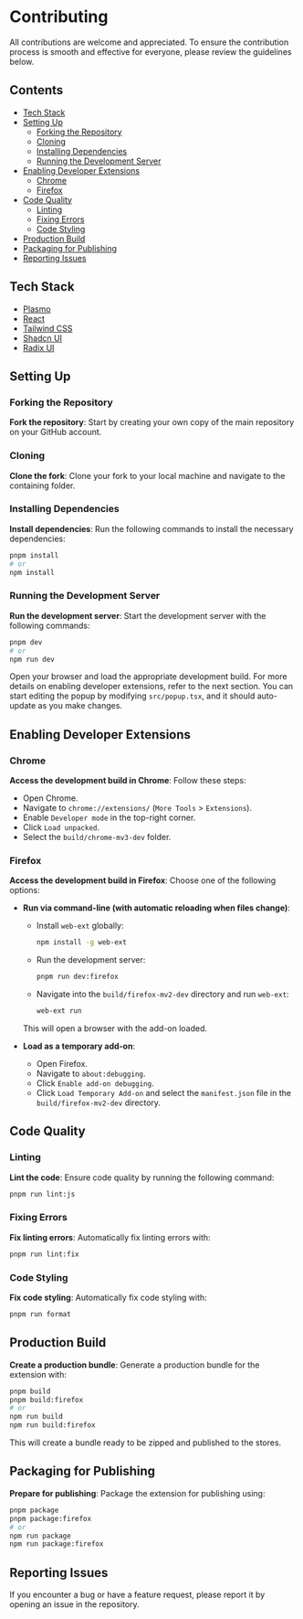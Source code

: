 # Contributing

All contributions are welcome and appreciated.
To ensure the contribution process is smooth and effective for everyone, please review the guidelines below.

## Contents

- [Tech Stack](#tech-stack)
- [Setting Up](#setting-up)
  - [Forking the Repository](#forking-the-repository)
  - [Cloning](#cloning)
  - [Installing Dependencies](#installing-dependencies)
  - [Running the Development Server](#running-the-development-server)
- [Enabling Developer Extensions](#enabling-developer-extensions)
  - [Chrome](#chrome)
  - [Firefox](#firefox)
- [Code Quality](#code-quality)
  - [Linting](#linting)
  - [Fixing Errors](#fixing-errors)
  - [Code Styling](#code-styling)
- [Production Build](#production-build)
- [Packaging for Publishing](#packaging-for-publishing)
- [Reporting Issues](#reporting-issues)

## Tech Stack

- [Plasmo](https://www.plasmo.com/)
- [React](https://react.dev/)
- [Tailwind CSS](https://tailwindcss.com)
- [Shadcn UI](https://github.com/shadcn-ui/ui)
- [Radix UI](https://www.radix-ui.com/)

## Setting Up

### Forking the Repository

**Fork the repository**: Start by creating your own copy of the main repository on your GitHub account.

### Cloning

**Clone the fork**: Clone your fork to your local machine and navigate to the containing folder.

### Installing Dependencies

**Install dependencies**: Run the following commands to install the necessary dependencies:

```bash
pnpm install
# or
npm install
```

### Running the Development Server

**Run the development server**: Start the development server with the following commands:

```bash
pnpm dev
# or
npm run dev
```

Open your browser and load the appropriate development build. For more details on enabling developer extensions, refer to the next section.
You can start editing the popup by modifying `src/popup.tsx`, and it should auto-update as you make changes.

## Enabling Developer Extensions

### Chrome

**Access the development build in Chrome**: Follow these steps:

- Open Chrome.
- Navigate to `chrome://extensions/` (`More Tools` > `Extensions`).
- Enable `Developer mode` in the top-right corner.
- Click `Load unpacked`.
- Select the `build/chrome-mv3-dev` folder.

### Firefox

**Access the development build in Firefox**: Choose one of the following options:

- **Run via command-line (with automatic reloading when files change)**:

  - Install `web-ext` globally:

    ```bash
    npm install -g web-ext
    ```

  - Run the development server:

    ```bash
    pnpm run dev:firefox
    ```

  - Navigate into the `build/firefox-mv2-dev` directory and run `web-ext`:

    ```bash
    web-ext run
    ```

  This will open a browser with the add-on loaded.

- **Load as a temporary add-on**:

  - Open Firefox.
  - Navigate to `about:debugging`.
  - Click `Enable add-on debugging`.
  - Click `Load Temporary Add-on` and select the `manifest.json` file in the `build/firefox-mv2-dev` directory.

## Code Quality

### Linting

**Lint the code**: Ensure code quality by running the following command:

```bash
pnpm run lint:js
```

### Fixing Errors

**Fix linting errors**: Automatically fix linting errors with:

```bash
pnpm run lint:fix
```

### Code Styling

**Fix code styling**: Automatically fix code styling with:

```bash
pnpm run format
```

## Production Build

**Create a production bundle**: Generate a production bundle for the extension with:

```bash
pnpm build
pnpm build:firefox
# or
npm run build
npm run build:firefox
```

This will create a bundle ready to be zipped and published to the stores.

## Packaging for Publishing

**Prepare for publishing**: Package the extension for publishing using:

```bash
pnpm package
pnpm package:firefox
# or
npm run package
npm run package:firefox
```

## Reporting Issues

If you encounter a bug or have a feature request, please report it by opening an issue in the repository.
